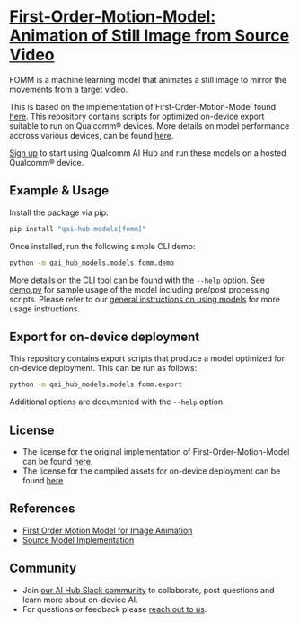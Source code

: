 # [First-Order-Motion-Model: Animation of Still Image from Source Video](https://aihub.qualcomm.com/models/fomm)

FOMM is a machine learning model that animates a still image to mirror the movements from a target video.

This is based on the implementation of First-Order-Motion-Model found [here](https://github.com/AliaksandrSiarohin/first-order-model/tree/master). This repository contains scripts for optimized on-device
export suitable to run on Qualcomm® devices. More details on model performance
accross various devices, can be found [here](https://aihub.qualcomm.com/models/fomm).

[Sign up](https://myaccount.qualcomm.com/signup) to start using Qualcomm AI Hub and run these models on a hosted Qualcomm® device.




## Example & Usage

Install the package via pip:
```bash
pip install "qai-hub-models[fomm]"
```


Once installed, run the following simple CLI demo:

```bash
python -m qai_hub_models.models.fomm.demo
```
More details on the CLI tool can be found with the `--help` option. See
[demo.py](demo.py) for sample usage of the model including pre/post processing
scripts. Please refer to our [general instructions on using
models](../../../#getting-started) for more usage instructions.

## Export for on-device deployment

This repository contains export scripts that produce a model optimized for
on-device deployment. This can be run as follows:

```bash
python -m qai_hub_models.models.fomm.export
```
Additional options are documented with the `--help` option.


## License
* The license for the original implementation of First-Order-Motion-Model can be found
  [here](https://github.com/AliaksandrSiarohin/first-order-model/blob/master/LICENSE.md).
* The license for the compiled assets for on-device deployment can be found [here](https://qaihub-public-assets.s3.us-west-2.amazonaws.com/qai-hub-models/Qualcomm+AI+Hub+Proprietary+License.pdf)


## References
* [First Order Motion Model for Image Animation](https://arxiv.org/abs/2003.00196)
* [Source Model Implementation](https://github.com/AliaksandrSiarohin/first-order-model/tree/master)



## Community
* Join [our AI Hub Slack community](https://aihub.qualcomm.com/community/slack) to collaborate, post questions and learn more about on-device AI.
* For questions or feedback please [reach out to us](mailto:ai-hub-support@qti.qualcomm.com).

